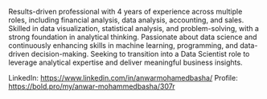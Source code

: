 Results-driven professional with 4 years of experience across multiple roles, including financial analysis, data analysis, accounting, and sales. Skilled in data visualization, statistical analysis, and problem-solving, with a strong foundation in analytical thinking. Passionate about data science and continuously enhancing skills in machine learning, programming, and data-driven decision-making. Seeking to transition into a Data Scientist role to leverage analytical expertise and deliver meaningful business insights.

LinkedIn: https://www.linkedin.com/in/anwarmohamedbasha/
Profile: https://bold.pro/my/anwar-mohammedbasha/307r
